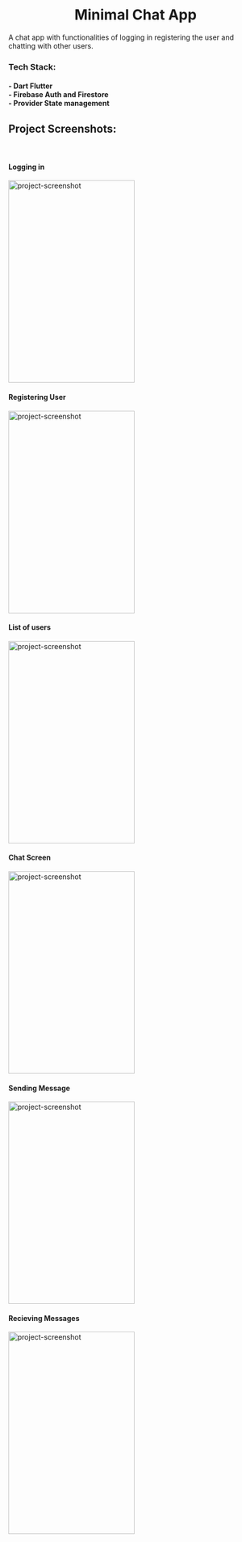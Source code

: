 <h1 align="center" id="title">Minimal Chat App</h1>

<p id="description">A chat app with functionalities of logging in registering the user and chatting with other users.</p>
<h3>Tech Stack:
<br>
<h4>
- Dart Flutter
<br>
- Firebase Auth and Firestore
<br>
- Provider State management
<h4>
</h3>
<h2>Project Screenshots:</h2>
<br>
<h4>Logging in</h4>
<img src="https://picsum.photos/200" alt="project-screenshot" width="250" height="400/">
<h4>Registering User</h4>
<img src="https://picsum.photos/200" alt="project-screenshot" width="250" height="400/">
<br>
<h4>List of users</h4>
<img src="https://picsum.photos/200" alt="project-screenshot" width="250" height="400/">
<h4>Chat Screen</h4>
<img src="https://picsum.photos/200" alt="project-screenshot" width="250" height="400/">
<h4>Sending Message</h4>
<img src="https://picsum.photos/200" alt="project-screenshot" width="250" height="400/">
<h4>Recieving Messages</h4>
<img src="https://picsum.photos/200" alt="project-screenshot" width="250" height="400/">
